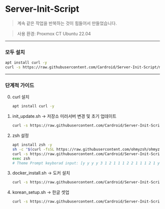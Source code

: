 # Server-Init-Script

> 계속 같은 작업을 반복하는 것이 힘들어서 만들었습니다.

> 사용 환경: Proxmox CT Ubuntu 22.04

---

### 모두 설치

```sh
apt install curl -y
curl -s https://raw.githubusercontent.com/Cardroid/Server-Init-Script/main/all_exec.sh | bash -s
```

---

### 단계적 가이드

0. curl 설치

    ```sh
    apt install curl -y
    ```

1. init_update.sh -> 저장소 미러서버 변경 및 초기 업데이트

    ```sh
    curl -s https://raw.githubusercontent.com/Cardroid/Server-Init-Script/main/init_update.sh | bash -s
    ```

2. zsh 설정

    ```sh
    apt install zsh -y
    sh -c "$(curl -fsSL https://raw.githubusercontent.com/ohmyzsh/ohmyzsh/master/tools/install.sh)" "" --unattended
    curl -s https://raw.githubusercontent.com/Cardroid/Server-Init-Script/main/zsh_custom.sh | zsh -s
    exec zsh
    # Theme Prompt keyborad input: [y y y y 3 1 2 1 1 1 2 2 1 1 1 2 1 y 1 y]
    ```

3. docker_install.sh -> 도커 설치

    ```sh
    curl -s https://raw.githubusercontent.com/Cardroid/Server-Init-Script/main/docker_install.sh | bash -s
    ```

4. korean_setup.sh -> 한글 셋업

    ```sh
    curl -s https://raw.githubusercontent.com/Cardroid/Server-Init-Script/main/korean_setup.sh | bash -s
    ```
